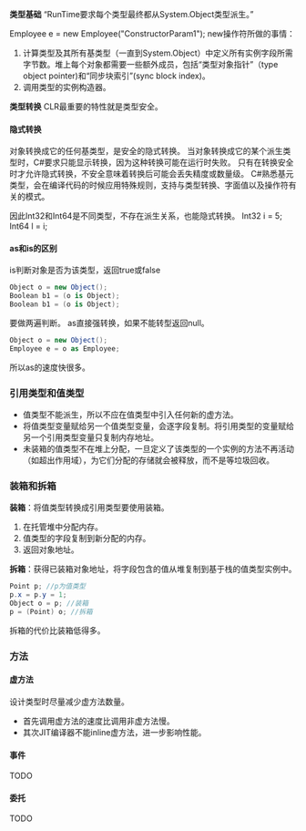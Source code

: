 **类型基础**
“RunTime要求每个类型最终都从System.Object类型派生。”

Employee e = new Employee("ConstructorParam1");
new操作符所做的事情：
1.  计算类型及其所有基类型（一直到System.Object）中定义所有实例字段所需字节数。堆上每个对象都需要一些额外成员，包括“类型对象指针”（type object pointer)和“同步块索引”(sync block index)。
2.  调用类型的实例构造器。

**类型转换**
CLR最重要的特性就是类型安全。

#### 隐式转换
对象转换成它的任何基类型，是安全的隐式转换。
当对象转换成它的某个派生类型时，C#要求只能显示转换，因为这种转换可能在运行时失败。
只有在转换安全时才允许隐式转换，不安全意味着转换后可能会丢失精度或数量级。
C#熟悉基元类型，会在编译代码的时候应用特殊规则，支持与类型转换、字面值以及操作符有关的模式。

因此Int32和Int64是不同类型，不存在派生关系，也能隐式转换。
Int32 i = 5;
Int64 l = i;

#### as和is的区别
is判断对象是否为该类型，返回true或false

```C#
Object o = new Object();
Boolean b1 = (o is Object);
Boolean b1 = (o is Object);
```
要做两遍判断。
as直接强转换，如果不能转型返回null。
```C#
Object o = new Object();
Employee e = o as Employee;
```
所以as的速度快很多。

### 引用类型和值类型
-   值类型不能派生，所以不应在值类型中引入任何新的虚方法。
-   将值类型变量赋给另一个值类型变量，会逐字段复制。将引用类型的变量赋给另一个引用类型变量只复制内存地址。
-   未装箱的值类型不在堆上分配，一旦定义了该类型的一个实例的方法不再活动（如超出作用域），为它们分配的存储就会被释放，而不是等垃圾回收。

### 装箱和拆箱
**装箱**：将值类型转换成引用类型要使用装箱。
1.  在托管堆中分配内存。
2.  值类型的字段复制到新分配的内存。
3.  返回对象地址。

**拆箱**：获得已装箱对象地址，将字段包含的值从堆复制到基于栈的值类型实例中。
```C#
Point p; //p为值类型
p.x = p.y = 1;
Object o = p; //装箱
p = (Point) o; //拆箱
```
拆箱的代价比装箱低得多。

### 方法
#### 虚方法
设计类型时尽量减少虚方法数量。
- 首先调用虚方法的速度比调用非虚方法慢。
- 其次JIT编译器不能inline虚方法，进一步影响性能。

#### 事件

TODO

#### 委托
TODO

